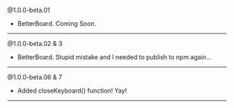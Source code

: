 @1.0.0-beta.01
* BetterBoard. Coming Soon.

-----
@1.0.0-beta.02 & 3
* BetterBoard. Stupid mistake and I needed to publish to npm again...

-----
@1.0.0-beta.06 & 7
* Added closeKeyboard() function! Yay!

-----
